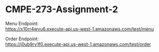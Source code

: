 # CMPE-273-Assignment-2  

Menu Endpoint:  
https://x10rr4wvu6.execute-api.us-west-1.amazonaws.com/test/menu  

Order Endpoint:  
https://j0ub9rv1f0.execute-api.us-west-1.amazonaws.com/test/order  


